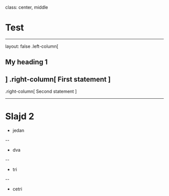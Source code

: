 class: center, middle
# Test

---
layout: false
.left-column[
## My heading 1
]
.right-column[
First statement 
]
--
.right-column[
Second statement
]

---

# Slajd 2

* jedan

--
* dva

--
* tri

--
* cetri
